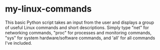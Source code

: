 # my-linux-commands
This basic Python script takes an input from the user and displays a group of useful Linux commands and short descriptions.
Simply type "net" for networking commands, "proc" for processes and monitoring commands, "sys" for system hardware/software commands, and 'all' for all commands I've included.

